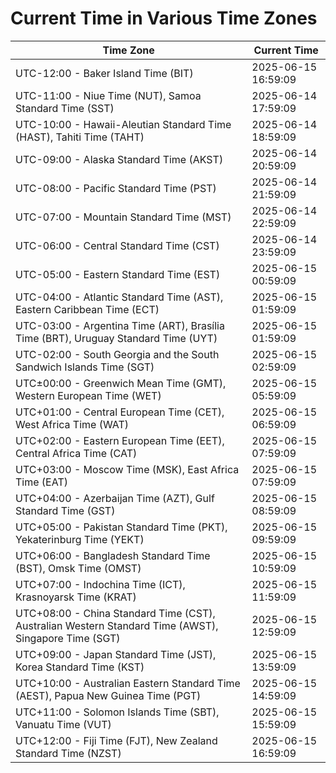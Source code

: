 # Current Time in Various Time Zones

| Time Zone | Current Time |
|-----------|--------------|
| UTC-12:00 - Baker Island Time (BIT) | 2025-06-15 16:59:09 |
| UTC-11:00 - Niue Time (NUT), Samoa Standard Time (SST) | 2025-06-14 17:59:09 |
| UTC-10:00 - Hawaii-Aleutian Standard Time (HAST), Tahiti Time (TAHT) | 2025-06-14 18:59:09 |
| UTC-09:00 - Alaska Standard Time (AKST) | 2025-06-14 20:59:09 |
| UTC-08:00 - Pacific Standard Time (PST) | 2025-06-14 21:59:09 |
| UTC-07:00 - Mountain Standard Time (MST) | 2025-06-14 22:59:09 |
| UTC-06:00 - Central Standard Time (CST) | 2025-06-14 23:59:09 |
| UTC-05:00 - Eastern Standard Time (EST) | 2025-06-15 00:59:09 |
| UTC-04:00 - Atlantic Standard Time (AST), Eastern Caribbean Time (ECT) | 2025-06-15 01:59:09 |
| UTC-03:00 - Argentina Time (ART), Brasília Time (BRT), Uruguay Standard Time (UYT) | 2025-06-15 01:59:09 |
| UTC-02:00 - South Georgia and the South Sandwich Islands Time (SGT) | 2025-06-15 02:59:09 |
| UTC±00:00 - Greenwich Mean Time (GMT), Western European Time (WET) | 2025-06-15 05:59:09 |
| UTC+01:00 - Central European Time (CET), West Africa Time (WAT) | 2025-06-15 06:59:09 |
| UTC+02:00 - Eastern European Time (EET), Central Africa Time (CAT) | 2025-06-15 07:59:09 |
| UTC+03:00 - Moscow Time (MSK), East Africa Time (EAT) | 2025-06-15 07:59:09 |
| UTC+04:00 - Azerbaijan Time (AZT), Gulf Standard Time (GST) | 2025-06-15 08:59:09 |
| UTC+05:00 - Pakistan Standard Time (PKT), Yekaterinburg Time (YEKT) | 2025-06-15 09:59:09 |
| UTC+06:00 - Bangladesh Standard Time (BST), Omsk Time (OMST) | 2025-06-15 10:59:09 |
| UTC+07:00 - Indochina Time (ICT), Krasnoyarsk Time (KRAT) | 2025-06-15 11:59:09 |
| UTC+08:00 - China Standard Time (CST), Australian Western Standard Time (AWST), Singapore Time (SGT) | 2025-06-15 12:59:09 |
| UTC+09:00 - Japan Standard Time (JST), Korea Standard Time (KST) | 2025-06-15 13:59:09 |
| UTC+10:00 - Australian Eastern Standard Time (AEST), Papua New Guinea Time (PGT) | 2025-06-15 14:59:09 |
| UTC+11:00 - Solomon Islands Time (SBT), Vanuatu Time (VUT) | 2025-06-15 15:59:09 |
| UTC+12:00 - Fiji Time (FJT), New Zealand Standard Time (NZST) | 2025-06-15 16:59:09 |
